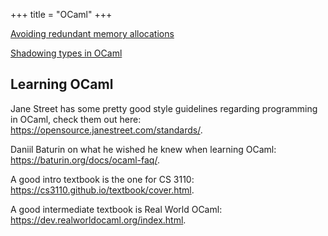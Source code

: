+++
title = "OCaml"
+++

[Avoiding redundant memory allocations](../ocaml-avoid-redundant-allocations)

[Shadowing types in OCaml](../ocaml-shadowing-types)

## Learning OCaml
Jane Street has some pretty good style guidelines regarding programming in OCaml, check them out here: https://opensource.janestreet.com/standards/.

Daniil Baturin on what he wished he knew when learning OCaml: https://baturin.org/docs/ocaml-faq/.

A good intro textbook is the one for CS 3110: https://cs3110.github.io/textbook/cover.html.

A good intermediate textbook is Real World OCaml: https://dev.realworldocaml.org/index.html.


